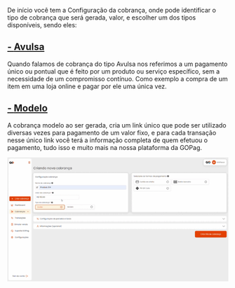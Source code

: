 De início você tem a Configuração da cobrança, onde pode identificar o tipo de cobrança que será gerada, valor, e escolher um dos tipos disponíveis, sendo eles:

## [- **Avulsa**](https://docs.gopag.com.br/criar_cobranca/link_cobranca)

Quando falamos de cobrança do tipo Avulsa nos referimos a um pagamento único ou pontual que é feito por um produto ou serviço específico, sem a necessidade de um compromisso contínuo. Como exemplo a compra de um item em uma loja online e pagar por ele uma única vez.


## [- **Modelo**](https://docs.gopag.com.br/criar_cobranca/link_cobranca/link_cobranca_modelo)


A cobrança modelo ao ser gerada, cria um link único que pode ser utilizado diversas vezes para pagamento de um valor fixo, e para cada transação nesse único link você terá a informação completa de quem efetuou o pagamento, tudo isso e muito mais na nossa  plataforma da GOPag.


<!-- # [- **Recorrente**](https://docs.gopag.com.br/criar_cobranca/link_cobranca/link_cobranca_recorrente)

<p>O pagamento recorrente é um método de cobrança periódica, feita com recorrência mensal, quinzenal ou anual enquanto o contrato de serviço durar. Entre os serviços que utilizam o sistema de pagamento recorrente, podemos falar de Cursos, Contabilidade, Mensalidade escolar, Honorários, Editoras e Empresas de Telecomunicações.</p> -->


![tela_inicial_menu_criar_cobranca](../assets/prints/criar_cobranca.gif)